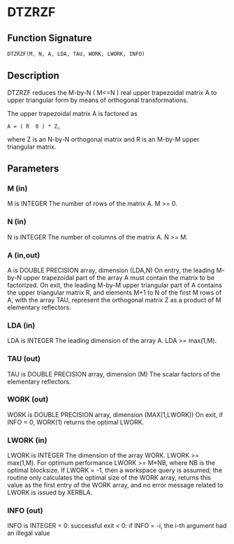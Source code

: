 # DTZRZF

## Function Signature

```fortran
DTZRZF(M, N, A, LDA, TAU, WORK, LWORK, INFO)
```

## Description


 DTZRZF reduces the M-by-N ( M<=N ) real upper trapezoidal matrix A
 to upper triangular form by means of orthogonal transformations.

 The upper trapezoidal matrix A is factored as

    A = ( R  0 ) * Z,

 where Z is an N-by-N orthogonal matrix and R is an M-by-M upper
 triangular matrix.

## Parameters

### M (in)

M is INTEGER The number of rows of the matrix A. M >= 0.

### N (in)

N is INTEGER The number of columns of the matrix A. N >= M.

### A (in,out)

A is DOUBLE PRECISION array, dimension (LDA,N) On entry, the leading M-by-N upper trapezoidal part of the array A must contain the matrix to be factorized. On exit, the leading M-by-M upper triangular part of A contains the upper triangular matrix R, and elements M+1 to N of the first M rows of A, with the array TAU, represent the orthogonal matrix Z as a product of M elementary reflectors.

### LDA (in)

LDA is INTEGER The leading dimension of the array A. LDA >= max(1,M).

### TAU (out)

TAU is DOUBLE PRECISION array, dimension (M) The scalar factors of the elementary reflectors.

### WORK (out)

WORK is DOUBLE PRECISION array, dimension (MAX(1,LWORK)) On exit, if INFO = 0, WORK(1) returns the optimal LWORK.

### LWORK (in)

LWORK is INTEGER The dimension of the array WORK. LWORK >= max(1,M). For optimum performance LWORK >= M*NB, where NB is the optimal blocksize. If LWORK = -1, then a workspace query is assumed; the routine only calculates the optimal size of the WORK array, returns this value as the first entry of the WORK array, and no error message related to LWORK is issued by XERBLA.

### INFO (out)

INFO is INTEGER = 0: successful exit < 0: if INFO = -i, the i-th argument had an illegal value

